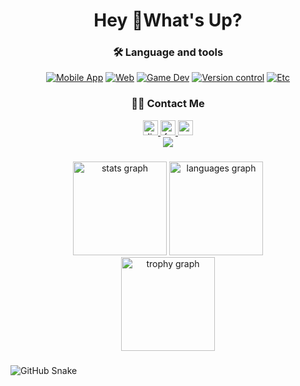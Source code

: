 <h1 align="center">Hey 👋What's Up?</h1>

###

<div align="center">
  <h3 align="center">🛠 Language and tools</h3>
  
  [![Mobile App](https://skillicons.dev/icons?i=dart,flutter)](https://skillicons.dev)
  [![Web](https://skillicons.dev/icons?i=js,html,css,react)](https://skillicons.dev)
  [![Game Dev](https://skillicons.dev/icons?i=cs,unity)](https://skillicons.dev)
  [![Version control](https://skillicons.dev/icons?i=git,github,bitbucket)](https://skillicons.dev)
  [![Etc](https://skillicons.dev/icons?i=discordjs,blender)](https://skillicons.dev)
</div>

###

<div align="center">
  <h3 align="center">👩‍💻 Contact Me</h3>
  <a href="https://discord.gg/Jxr55fVN7Q" target="_blank">
    <img src="https://img.shields.io/static/v1?message=Discord&logo=discord&label=&color=7289DA&logoColor=white&labelColor=&style=for-the-badge" height="24" alt="discord logo"  />
  </a>
  <a href="https://www.facebook.com/tuananh372001/" target="_blank">
    <img src="https://img.shields.io/static/v1?message=Facebook&logo=facebook&label=&color=1877F2&logoColor=white&labelColor=&style=for-the-badge" height="24" alt="facebook logo"  />
  </a>
  <a href="mailto:tuananh37201@gmail.com" target="_blank">
    <img src="https://img.shields.io/static/v1?message=Gmail&logo=gmail&label=&color=D14836&logoColor=white&labelColor=&style=for-the-badge" height="24" alt="gmail logo"  />
  </a>
</div>

<div align="center">
  <img src="https://visitor-badge.laobi.icu/badge?page_id=maurodesouza.maurodesouza&"  />
</div>

###

<div align="center">
  <img src="https://github-readme-stats.vercel.app/api?username=tuananh37201&hide_title=false&hide_rank=false&show_icons=true&include_all_commits=true&count_private=true&disable_animations=false&theme=dracula&locale=en&hide_border=false" height="150" alt="stats graph"  />
  <img src="https://github-readme-stats.vercel.app/api/top-langs?username=tuananh37201&locale=en&hide_title=false&layout=compact&card_width=320&langs_count=5&theme=dracula&hide_border=false" height="150" alt="languages graph"  />
</div>

<div align="center">
  <img src="https://github-profile-trophy.vercel.app?username=tuananh37201&theme=dracula&column=-1&row=1&margin-w=8&margin-h=8&no-bg=false&no-frame=false&order=4" height="150" alt="trophy graph"  />
</div>

###

![GitHub Snake](https://github.com/tuananh37201/tuananh37201/blob/output/github-contribution-grid-snake.svg)

###
